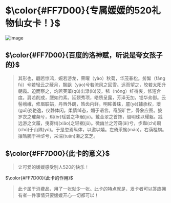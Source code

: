 # $\color{#FF7D00}{专属媛媛的520礼物仙女卡！}$

![image](https://user-images.githubusercontent.com/45073208/168593048-25f2ea47-dd2e-4697-b278-1bc3b26491bd.png)

## $\color{#FF7D00}{百度的洛神赋，听说是夸女孩子的}$

> 其形也，翩若惊鸿，婉若游龙，荣曜（yào）秋菊，华茂春松。髣髴（fǎng fú）兮若轻云之蔽月，飘飖（yáo)兮若流风之回雪。远而望之，皎若太阳升朝霞。迫而察之，灼若芙蕖(qú)出渌(lù)波。秾（nóng）纤得衷，修短合度。肩若削成，腰如约素。延颈秀项，皓质呈露，芳泽无加，铅华弗御。云髻峨峨，修眉联娟，丹唇外朗，皓齿内鲜。明眸善睐，靥(yè)辅承权，瓌(guī)姿艳逸，仪静体闲。柔情绰态，媚于语言。奇服旷世，骨象应图。披罗衣之璀粲兮，珥(ěr)瑶碧之华琚(jū)。戴金翠之首饰，缀明珠以耀躯。践远游之文履，曳雾绡(xiāo)之轻裾(jū)。微幽兰之芳蔼(ǎi)兮，步踟(chí)蹰(chú)于山隅(yú)。于是忽焉纵体，以遨以嬉。左倚采旄(máo)，右荫桂旗。攘皓腕于神浒兮，采湍(tuān)濑之玄芝。

## $\color{#FF7D00}{此卡的意义}$

> 让可爱的媛媛感受别人520的快乐！

$\color{#FF7D00}{此卡的作用}$

> 此卡属于消费品，用了一张就少一张。此卡的特点就是，发卡者可以答应拥有者一件事情只要媛媛开心一切都可以！
